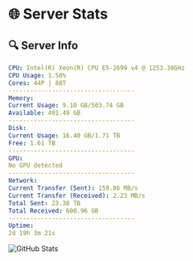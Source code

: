 # 🌐 Server Stats
## 🔍 Server Info
```yaml
CPU: Intel(R) Xeon(R) CPU E5-2699 v4 @ 1253.38GHz
CPU Usage: 1.50%
Cores: 44P | 88T
-----------------------------------
Memory:
Current Usage: 9.10 GB/503.74 GB
Available: 491.49 GB
-----------------------------------
Disk:
Current Usage: 16.40 GB/1.71 TB
Free: 1.61 TB
-----------------------------------
GPU:
No GPU detected
-----------------------------------
Network:
Current Transfer (Sent): 159.86 MB/s
Current Transfer (Received): 2.23 MB/s
Total Sent: 23.38 TB
Total Received: 600.96 GB
-----------------------------------
Uptime:
2d 19h 3m 21s
```
![GitHub Stats](https://img.shields.io/badge/Updated-2025-02-10_17:46:39-blue)